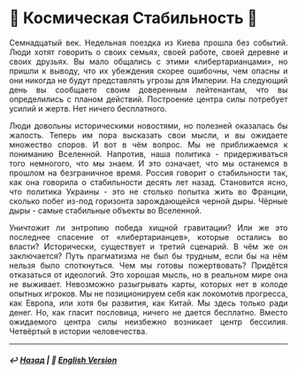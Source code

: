 # 🌌 Космическая Cтабильность 🌌
<p align="justify">Семнадцатый век. Недельная поездка из Киева прошла без событий. Люди хотят говорить о своих семьях, своей работе, своей деревне и своих друзьях. Вы мало общались с этими «либертарианцами», но пришли к выводу, что их убеждения скорее ошибочны, чем опасны и они никогда не будут представлять угрозы для Империи. На следующий день вы сообщаете своим доверенным лейтенантам, что вы определились с планом действий. Построение центра силы потребует усилий и жертв. Нет ничего бесплатного.</p>

<p align="justify">Люди довольны историческими новостями, но полезней оказалась бы жалость. Теперь им пора высказать свои мысли, и вы ожидаете множество споров. И вот в чём вопрос. Мы не приближаемся к пониманию Вселенной. Напротив, наша политика - придерживаться того немногого, что мы знаем. И это означает, что мы останемся в прошлом на безграничное время. Россия говорит о стабильности так, как она говорила о стабильности десять лет назад. Становится ясно, что политика Украины - это не столько попытка жить во Франции, сколько побег из-под горизонта зарождающейся черной дыры. Чёрные дыры - самые стабильные объекты во Вселенной.</p>

<p align="justify">Уничтожит ли энтропию победа хищной гравитации? Или же это последнее спасение от «либертарианцев», которые остались во власти? Исторически, существует и третий сценарий. В чём же он заключается? Путь прагматизма не был бы трудным, если бы на нём нельзя было споткнуться. Чем мы готовы пожертвовать? Придётся отказаться от идеологий. Это хорошая мысль, но в реальном мире она не выживает. Невозможно разыгрывать карты, которых нет в колоде опытных игроков. Мы не позиционируем себя как локомотив прогресса, как Европа, или хотя бы развития, как Китай. Мы здесь только ради денег. Но, как гласит пословица, ничего не дается бесплатно. Вместо ожидаемого центра силы неизбежно возникает центр бессилия. Четвёртый в истории человечества.</p>

***

##### ↩️ [Назад](index-2.md) | 🗽 [English Version](stability.md) 
